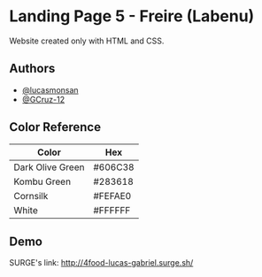 
# Landing Page 5 - Freire (Labenu)

Website created only with HTML and CSS.


## Authors

- [@lucasmonsan](https://github.com/lucasmonsan)
- [@GCruz-12](https://github.com/GCruz-12)

## Color Reference

| Color             | Hex                                                                |
| ----------------- | ------------------------------------------------------------------ |
| Dark Olive Green |#606C38|
| Kombu Green |#283618|
| Cornsilk |#FEFAE0|
| White |#FFFFFF|


## Demo

SURGE's link: http://4food-lucas-gabriel.surge.sh/
